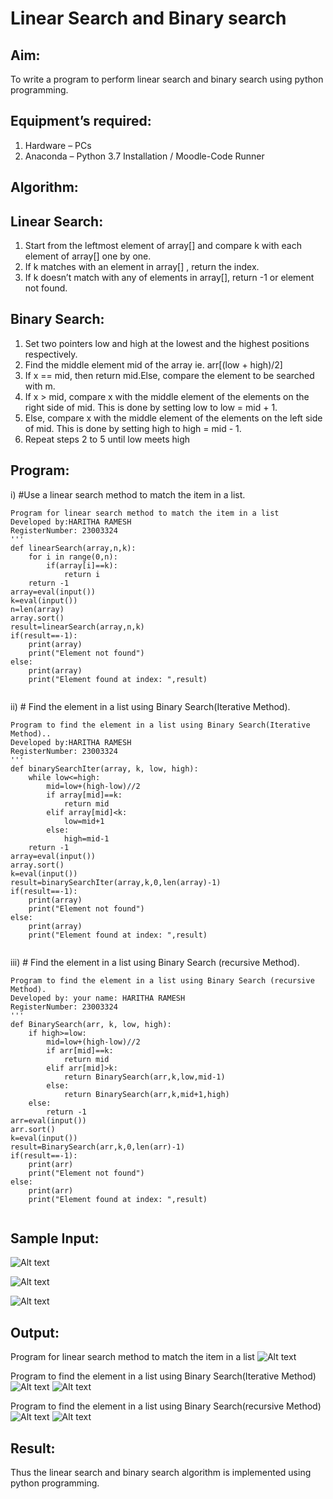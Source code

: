 # Linear Search and Binary search
## Aim:
To write a program to perform linear search and binary search using python programming.
## Equipment’s required:
1.	Hardware – PCs
2.	Anaconda – Python 3.7 Installation / Moodle-Code Runner
## Algorithm:
## Linear Search:
1.	Start from the leftmost element of array[] and compare k with each element of array[] one by one.
2.	If k matches with an element in array[] , return the index.
3.	If k doesn’t match with any of elements in array[], return -1 or element not found.
## Binary Search:
1.	Set two pointers low and high at the lowest and the highest positions respectively.
2.	Find the middle element mid of the array ie. arr[(low + high)/2]
3.	If x == mid, then return mid.Else, compare the element to be searched with m.
4.	If x > mid, compare x with the middle element of the elements on the right side of mid. This is done by setting low to low = mid + 1.
5.	Else, compare x with the middle element of the elements on the left side of mid. This is done by setting high to high = mid - 1.
6.	Repeat steps 2 to 5 until low meets high
## Program:
i)	#Use a linear search method to match the item in a list.
```
Program for linear search method to match the item in a list
Developed by:HARITHA RAMESH
RegisterNumber: 23003324
'''
def linearSearch(array,n,k):
    for i in range(0,n):
        if(array[i]==k):
            return i
    return -1
array=eval(input())
k=eval(input())
n=len(array)
array.sort()
result=linearSearch(array,n,k)
if(result==-1):
    print(array)
    print("Element not found")
else:
    print(array)
    print("Element found at index: ",result)
    

```
ii)	# Find the element in a list using Binary Search(Iterative Method).
```
Program to find the element in a list using Binary Search(Iterative Method)..
Developed by:HARITHA RAMESH
RegisterNumber: 23003324
'''
def binarySearchIter(array, k, low, high):
    while low<=high:
        mid=low+(high-low)//2
        if array[mid]==k:
            return mid
        elif array[mid]<k:
            low=mid+1
        else:
            high=mid-1
    return -1
array=eval(input())
array.sort()
k=eval(input())
result=binarySearchIter(array,k,0,len(array)-1)
if(result==-1):
    print(array)
    print("Element not found")
else:
    print(array)
    print("Element found at index: ",result)
    

```
iii)	# Find the element in a list using Binary Search (recursive Method).
```
Program to find the element in a list using Binary Search (recursive Method).
Developed by: your name: HARITHA RAMESH
RegisterNumber: 23003324
'''
def BinarySearch(arr, k, low, high):
    if high>=low:
        mid=low+(high-low)//2
        if arr[mid]==k:
            return mid
        elif arr[mid]>k:
            return BinarySearch(arr,k,low,mid-1)
        else:
            return BinarySearch(arr,k,mid+1,high)
    else:
        return -1
arr=eval(input())
arr.sort()
k=eval(input())
result=BinarySearch(arr,k,0,len(arr)-1)    
if(result==-1):
    print(arr)
    print("Element not found")
else:
    print(arr)
    print("Element found at index: ",result)
    

```
## Sample Input:
![Alt text](<Screenshot 2023-11-28 124037.png>)

![Alt text](<Screenshot 2023-11-28 124224.png>)


![Alt text](<Screenshot 2023-11-28 124534.png>)

## Output:
Program for linear search method to match the item in a list
![Alt text](<Screenshot 2023-11-28 124149.png>)


Program to find the element in a list using Binary Search(Iterative Method)
![Alt text](<Screenshot 2023-11-28 124356.png>)
![Alt text](<Screenshot 2023-11-28 124502.png>)

Program to find the element in a list using Binary Search(recursive Method)
![Alt text](<Screenshot 2023-11-28 125222.png>)
![Alt text](<Screenshot 2023-11-28 124652.png>)

## Result:
Thus the linear search and binary search algorithm is implemented using python programming.